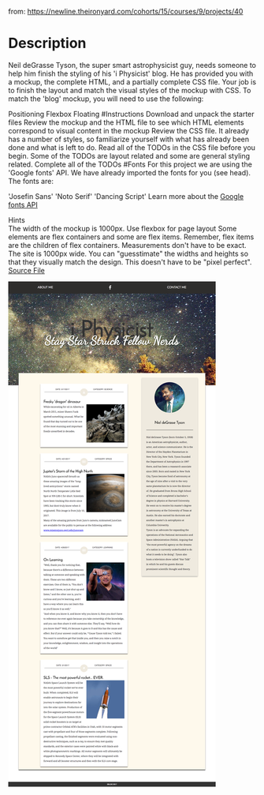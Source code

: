 from: https://newline.theironyard.com/cohorts/15/courses/9/projects/40

# Description
Neil deGrasse Tyson, the super smart astrophysicist guy, needs someone to help him finish the styling of his 'i Physicist' blog. He has provided you with a mockup, the complete HTML, and a partially complete CSS file. Your job is to finish the layout and match the visual styles of the mockup with CSS. To match the 'blog' mockup, you will need to use the following:

Positioning
Flexbox
Floating
#Instructions
Download and unpack the starter files
Review the mockup and the HTML file to see which HTML elements correspond to visual content in the mockup
Review the CSS file. It already has a number of styles, so familiarize yourself with what has already been done and what is left to do.
Read all of the TODOs in the CSS file before you begin. Some of the TODOs are layout related and some are general styling related.
Complete all of the TODOs
#Fonts
For this project we are using the 'Google fonts' API. We have already imported the fonts for you (see head). The fonts are:

'Josefin Sans'
'Noto Serif'
'Dancing Script'
Learn more about the [Google fonts API](https://fonts.google.com/?selection.family=Dancing+Script%7CJosefin+Sans%7CNoto+Serif)

Hints  
The width of the mockup is 1000px.
Use flexbox for page layout
Some elements are flex containers and some are flex items. Remember, flex items are the children of flex containers.
Measurements don't have to be exact. The site is 1000px wide. You can "guesstimate" the widths and heights so that they visually match the design. This doesn't have to be "pixel perfect".
[Source File](https://tiy-learn-content.s3.amazonaws.com/830262dc-iphys-starter-file.zip)

![](images/7ca567a4-iPhysicist.png)
